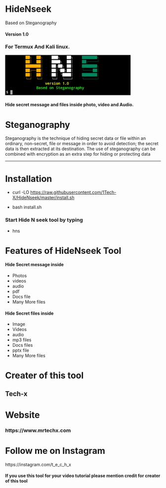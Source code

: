 # HideNseek
Based on Steganography

<h4>Version 1.0</h4>

<h3>For Termux And Kali linux.</h3>

<img src='https://github.com/1Tech-X/HideNseek/blob/master/img/20200810_194547.jpg' height='130'>

<h4>Hide secret message and files inside photo, video and Audio.</h4>

# Steganography

<p>Steganography is the technique of hiding secret data or file within an ordinary, non-secret, file or message in order to avoid detection; the secret data is then extracted at its destination. The use of steganography can be combined with encryption as an extra step for hiding or protecting data</p>
<hr>

# Installation

- curl -LO https://raw.githubusercontent.com/1Tech-X/HideNseek/master/install.sh

- bash install.sh

<h3>Start Hide N seek tool by typing</h3>

- hns

# Features of HideNseek Tool

<h4>Hide Secret message inside</h4>

- Photos
- videos
- audio
- pdf
- Docs file
- Many More files

<h4>Hide Secret files inside</h4>

- Image
- Videos
- audio
- mp3 files
- Docs files
- pptx file
- Many More files

# Creater of this tool
<h2>Tech-x</h2>

# Website
<h3>https://www.mrtechx.com</h3>

# Follow me on Instagram
</h3>https://instagram.com/t_e_c_h_x

<h4>If you use this tool for your video tutorial please mention credit for creater of this tool</h4>
